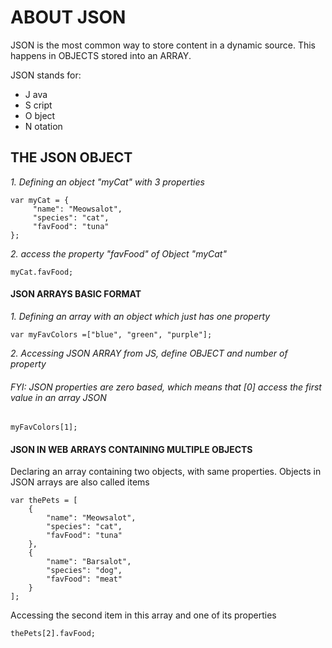 # ABOUT JSON
JSON is the most common way to store content in a dynamic source. This happens in OBJECTS stored into an ARRAY.

JSON stands for:
- J ava
- S cript
- O bject
- N otation




## THE JSON OBJECT

*1. Defining an object "myCat" with 3 properties*

````
var myCat = {
     "name": "Meowsalot",
     "species": "cat",
     "favFood": "tuna"
};
````

*2. access the property "favFood" of Object "myCat"*
````
myCat.favFood;
````

#### JSON ARRAYS BASIC FORMAT

*1. Defining an array with an object which just has one property*

````
var myFavColors =["blue", "green", "purple"];
````

*2. Accessing JSON ARRAY from JS, define OBJECT and number of property*

###### *FYI: JSON properties are zero based, which means that [0] access the first value in an array JSON*
````
myFavColors[1];
````

#### JSON IN WEB ARRAYS CONTAINING MULTIPLE OBJECTS
Declaring an array containing two objects, with same properties. Objects in JSON arrays are also called items
````
var thePets = [
    {
        "name": "Meowsalot",
        "species": "cat",
        "favFood": "tuna"
    },
    {
        "name": "Barsalot",
        "species": "dog",
        "favFood": "meat"
    }
];
````
Accessing the second item in this array and one of its properties

````
thePets[2].favFood;
````
